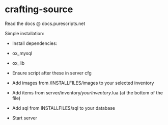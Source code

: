 # crafting-source

Read the docs @ docs.purescripts.net

Simple installation:

- Install dependencies:
- ox_mysql
- ox_lib

- Ensure script after these in server cfg
- Add images from /INSTALLFILES/images to your selected inventory
- Add items from server/inventory/_yourInventory_.lua (at the bottom of the file)
- Add sql from INSTALLFILES/sql to your database
- Start server
